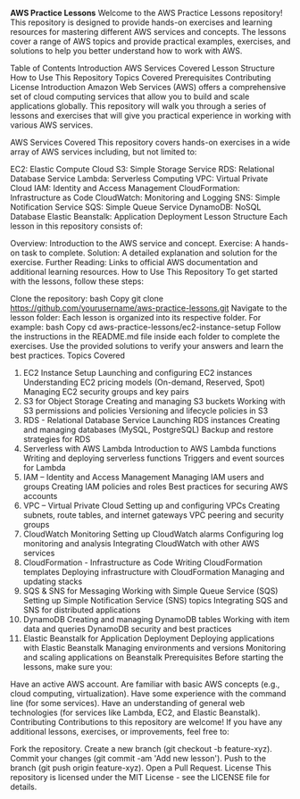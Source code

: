 **AWS Practice Lessons**
Welcome to the AWS Practice Lessons repository! This repository is designed to provide hands-on exercises and learning resources for mastering different AWS services and concepts. The lessons cover a range of AWS topics and provide practical examples, exercises, and solutions to help you better understand how to work with AWS.

Table of Contents
Introduction
AWS Services Covered
Lesson Structure
How to Use This Repository
Topics Covered
Prerequisites
Contributing
License
Introduction
Amazon Web Services (AWS) offers a comprehensive set of cloud computing services that allow you to build and scale applications globally. This repository will walk you through a series of lessons and exercises that will give you practical experience in working with various AWS services.

AWS Services Covered
This repository covers hands-on exercises in a wide array of AWS services including, but not limited to:

EC2: Elastic Compute Cloud
S3: Simple Storage Service
RDS: Relational Database Service
Lambda: Serverless Computing
VPC: Virtual Private Cloud
IAM: Identity and Access Management
CloudFormation: Infrastructure as Code
CloudWatch: Monitoring and Logging
SNS: Simple Notification Service
SQS: Simple Queue Service
DynamoDB: NoSQL Database
Elastic Beanstalk: Application Deployment
Lesson Structure
Each lesson in this repository consists of:

Overview: Introduction to the AWS service and concept.
Exercise: A hands-on task to complete.
Solution: A detailed explanation and solution for the exercise.
Further Reading: Links to official AWS documentation and additional learning resources.
How to Use This Repository
To get started with the lessons, follow these steps:

Clone the repository:
bash
Copy
git clone https://github.com/yourusername/aws-practice-lessons.git
Navigate to the lesson folder: Each lesson is organized into its respective folder. For example:
bash
Copy
cd aws-practice-lessons/ec2-instance-setup
Follow the instructions in the README.md file inside each folder to complete the exercises.
Use the provided solutions to verify your answers and learn the best practices.
Topics Covered
1. EC2 Instance Setup
Launching and configuring EC2 instances
Understanding EC2 pricing models (On-demand, Reserved, Spot)
Managing EC2 security groups and key pairs
2. S3 for Object Storage
Creating and managing S3 buckets
Working with S3 permissions and policies
Versioning and lifecycle policies in S3
3. RDS - Relational Database Service
Launching RDS instances
Creating and managing databases (MySQL, PostgreSQL)
Backup and restore strategies for RDS
4. Serverless with AWS Lambda
Introduction to AWS Lambda functions
Writing and deploying serverless functions
Triggers and event sources for Lambda
5. IAM – Identity and Access Management
Managing IAM users and groups
Creating IAM policies and roles
Best practices for securing AWS accounts
6. VPC – Virtual Private Cloud
Setting up and configuring VPCs
Creating subnets, route tables, and internet gateways
VPC peering and security groups
7. CloudWatch Monitoring
Setting up CloudWatch alarms
Configuring log monitoring and analysis
Integrating CloudWatch with other AWS services
8. CloudFormation - Infrastructure as Code
Writing CloudFormation templates
Deploying infrastructure with CloudFormation
Managing and updating stacks
9. SQS & SNS for Messaging
Working with Simple Queue Service (SQS)
Setting up Simple Notification Service (SNS) topics
Integrating SQS and SNS for distributed applications
10. DynamoDB
Creating and managing DynamoDB tables
Working with item data and queries
DynamoDB security and best practices
11. Elastic Beanstalk for Application Deployment
Deploying applications with Elastic Beanstalk
Managing environments and versions
Monitoring and scaling applications on Beanstalk
Prerequisites
Before starting the lessons, make sure you:

Have an active AWS account.
Are familiar with basic AWS concepts (e.g., cloud computing, virtualization).
Have some experience with the command line (for some services).
Have an understanding of general web technologies (for services like Lambda, EC2, and Elastic Beanstalk).
Contributing
Contributions to this repository are welcome! If you have any additional lessons, exercises, or improvements, feel free to:

Fork the repository.
Create a new branch (git checkout -b feature-xyz).
Commit your changes (git commit -am 'Add new lesson').
Push to the branch (git push origin feature-xyz).
Open a Pull Request.
License
This repository is licensed under the MIT License - see the LICENSE file for details.
